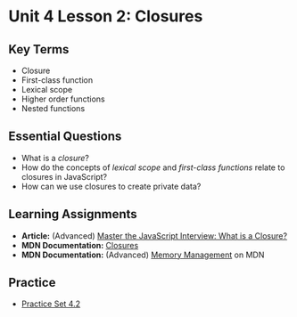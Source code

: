 # Unit 4 Lesson 2: Closures

## Key Terms
* Closure
* First-class function
* Lexical scope
* Higher order functions
* Nested functions

## Essential Questions
* What is a _closure_?
* How do the concepts of _lexical scope_ and _first-class functions_ relate to closures in JavaScript?
* How can we use closures to create private data?

## Learning Assignments
* **Article:** (Advanced) [Master the JavaScript Interview: What is a Closure?](https://medium.com/javascript-scene/master-the-javascript-interview-what-is-a-closure-b2f0d2152b36)
* **MDN Documentation:** [Closures](https://developer.mozilla.org/en-US/docs/Web/JavaScript/Closures) 
* **MDN Documentation:** (Advanced) [Memory Management](https://developer.mozilla.org/en-US/docs/Web/JavaScript/Memory_Management) on MDN

## Practice
* [Practice Set 4.2](https://github.com/The-Marcy-Lab-School/se-unit-4/tree/master/lesson-2-closures/practice)

